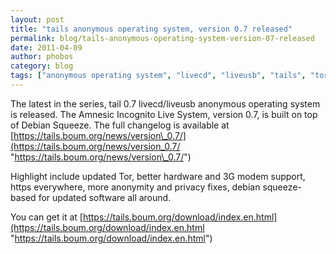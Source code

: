 ```yaml
---
layout: post
title: "tails anonymous operating system, version 0.7 released"
permalink: blog/tails-anonymous-operating-system-version-07-released
date: 2011-04-09
author: phobos
category: blog
tags: ["anonymous operating system", "livecd", "liveusb", "tails", "tor"]
---
```


The latest in the series, tail 0.7 livecd/liveusb anonymous operating system is released. The Amnesic Incognito Live System, version 0.7, is built on top of Debian Squeeze. The full changelog is available at [https://tails.boum.org/news/version\_0.7/](https://tails.boum.org/news/version_0.7/ "https://tails.boum.org/news/version\_0.7/")

Highlight include updated Tor, better hardware and 3G modem support, https everywhere, more anonymity and privacy fixes, debian squeeze-based for updated software all around.

You can get it at [https://tails.boum.org/download/index.en.html](https://tails.boum.org/download/index.en.html "https://tails.boum.org/download/index.en.html")


